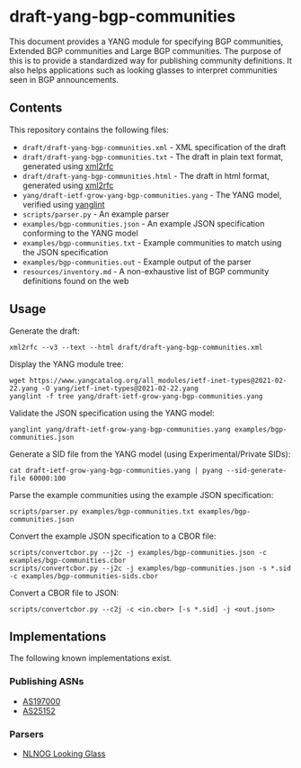 # draft-yang-bgp-communities

This document provides a YANG module for specifying BGP communities, Extended BGP communities and Large BGP communities.
The purpose of this is to provide a standardized way for publishing community definitions.
It also helps applications such as looking glasses to interpret communities seen in BGP announcements.

## Contents

This repository contains the following files:

* `draft/draft-yang-bgp-communities.xml` - XML specification of the draft
* `draft/draft-yang-bgp-communities.txt` - The draft in plain text format, generated using [xml2rfc](https://pypi.org/project/xml2rfc/)
* `draft/draft-yang-bgp-communities.html` - The draft in html format, generated using [xml2rfc](https://pypi.org/project/xml2rfc/)
* `yang/draft-ietf-grow-yang-bgp-communities.yang` - The YANG model, verified using [yanglint](https://pypi.org/project/libyang/)
* `scripts/parser.py` - An example parser
* `examples/bgp-communities.json` - An example JSON specification conforming to the YANG model
* `examples/bgp-communities.txt` - Example communities to match using the JSON specification
* `examples/bgp-communities.out` - Example output of the parser
* `resources/inventory.md` - A non-exhaustive list of BGP community definitions found on the web

## Usage

Generate the draft:
```
xml2rfc --v3 --text --html draft/draft-yang-bgp-communities.xml
```

Display the YANG module tree:
```
wget https://www.yangcatalog.org/all_modules/ietf-inet-types@2021-02-22.yang -O yang/ietf-inet-types@2021-02-22.yang
yanglint -f tree yang/draft-ietf-grow-yang-bgp-communities.yang
```

Validate the JSON specification using the YANG model:
```
yanglint yang/draft-ietf-grow-yang-bgp-communities.yang examples/bgp-communities.json
```

Generate a SID file from the YANG model (using Experimental/Private SIDs):
```
cat draft-ietf-grow-yang-bgp-communities.yang | pyang --sid-generate-file 60000:100
```

Parse the example communities using the example JSON specification:
```
scripts/parser.py examples/bgp-communities.txt examples/bgp-communities.json
```

Convert the example JSON specification to a CBOR file:
```
scripts/convertcbor.py --j2c -j examples/bgp-communities.json -c examples/bgp-communities.cbor
scripts/convertcbor.py --j2c -j examples/bgp-communities.json -s *.sid -c examples/bgp-communities-sids.cbor
```

Convert a CBOR file to JSON:
```
scripts/convertcbor.py --c2j -c <in.cbor> [-s *.sid] -j <out.json>
```

## Implementations

The following known implementations exist.

### Publishing ASNs

* [AS197000](https://www-static.ripe.net/dynamic/draft-ietf-grow-yang-bgp-communities/as197000.json)
* [AS25152](https://www-static.ripe.net/dynamic/draft-ietf-grow-yang-bgp-communities/as25152.json)

### Parsers

* [NLNOG Looking Glass](https://github.com/NLNOG/lg.ring.nlnog.net/)
